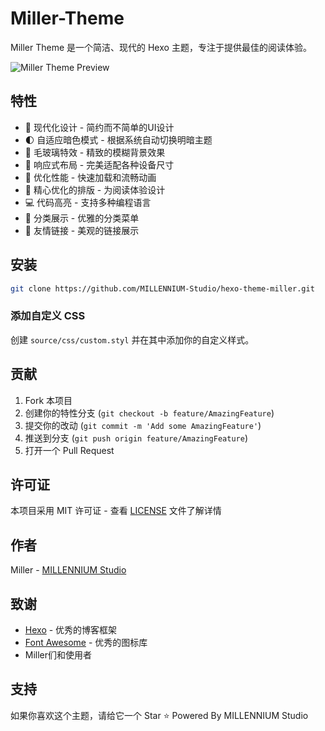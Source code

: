 # Miller-Theme
Miller Theme 是一个简洁、现代的 Hexo 主题，专注于提供最佳的阅读体验。

![Miller Theme Preview](https://ooo.0x0.ooo/2025/01/24/OGr4hS.png)

## 特性

- 🎨 现代化设计 - 简约而不简单的UI设计
- 🌓 自适应暗色模式 - 根据系统自动切换明暗主题
- 🌟 毛玻璃特效 - 精致的模糊背景效果
- 📱 响应式布局 - 完美适配各种设备尺寸
- 🚀 优化性能 - 快速加载和流畅动画
- 🎯 精心优化的排版 - 为阅读体验设计
- 💻 代码高亮 - 支持多种编程语言
- 📁 分类展示 - 优雅的分类菜单
- 🔗 友情链接 - 美观的链接展示

## 安装

```bash
git clone https://github.com/MILLENNIUM-Studio/hexo-theme-miller.git 
```

### 添加自定义 CSS

创建 `source/css/custom.styl` 并在其中添加你的自定义样式。

## 贡献

1. Fork 本项目
2. 创建你的特性分支 (`git checkout -b feature/AmazingFeature`)
3. 提交你的改动 (`git commit -m 'Add some AmazingFeature'`)
4. 推送到分支 (`git push origin feature/AmazingFeature`)
5. 打开一个 Pull Request

## 许可证

本项目采用 MIT 许可证 - 查看 [LICENSE](LICENSE) 文件了解详情

## 作者

Miller - [MILLENNIUM Studio](https://github.com/MILLENNIUM-Studio/)

## 致谢

- [Hexo](https://hexo.io/) - 优秀的博客框架
- [Font Awesome](https://fontawesome.com/) - 优秀的图标库
- Miller们和使用者

## 支持

如果你喜欢这个主题，请给它一个 Star ⭐️
Powered By MILLENNIUM Studio
